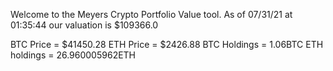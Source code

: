 Welcome to the Meyers Crypto Portfolio Value tool. 
As of 07/31/21 at 01:35:44 our valuation is $109366.0 

BTC Price = $41450.28
 ETH Price = $2426.88
BTC Holdings = 1.06BTC
 ETH holdings = 26.960005962ETH 
